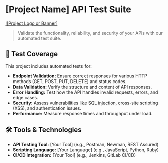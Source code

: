 # [Project Name] API Test Suite

[![Project Logo or Banner]](link-to-image)

> Validate the functionality, reliability, and security of your APIs with our automated test suite.

## 🎯 Test Coverage

This project includes automated tests for:

* **Endpoint Validation:**  Ensure correct responses for various HTTP methods (GET, POST, PUT, DELETE) and status codes.
* **Data Validation:** Verify the structure and content of API responses.
* **Error Handling:** Test how the API handles invalid requests, errors, and edge cases.
* **Security:**  Assess vulnerabilities like SQL injection, cross-site scripting (XSS), and authentication issues.
* **Performance:**  Measure response times and throughput under load.

## 🛠️ Tools & Technologies

* **API Testing Tool:** [Your Tool] (e.g., Postman, Newman, REST Assured)
* **Scripting Language:** [Your Language] (e.g., JavaScript, Python, Ruby)
* **CI/CD Integration:**  [Your Tool] (e.g., Jenkins, GitLab CI/CD)
